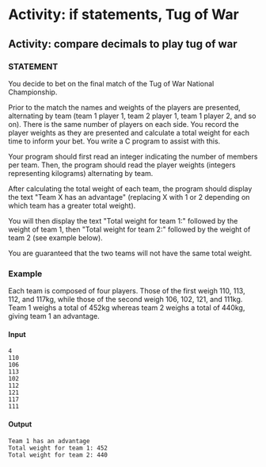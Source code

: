 # Activity: if statements, Tug of War

## Activity: compare decimals to play tug of war
### STATEMENT
You decide to bet on the final match of the Tug of War National Championship. 

Prior to the match the names and weights of the players are presented, alternating by team (team 1 player 1, team 2 player 1, team 1 player 2, and so on). There is the same number of players on each side. You record the player weights as they are presented and calculate a total weight for each time to inform your bet. You write a C program to assist with this.

Your program should first read an integer indicating the number of members per team. Then, the program should read the player weights (integers representing kilograms) alternating by team. 

After calculating the total weight of each team, the program should display the text "Team X has an advantage" (replacing X with 1 or 2 depending on which team has a greater total weight).

You will then display the text "Total weight for team 1:" followed by the weight of team 1, then "Total weight for team 2:" followed by the weight of team 2 (see example below).

You are guaranteed that the two teams will not have the same total weight.
### Example
Each team is composed of four players. Those of the first weigh 110, 113, 112, and 117kg, while those of the second weigh 106, 102, 121, and 111kg. Team 1 weighs a total of 452kg whereas team 2 weighs a total of 440kg, giving team 1 an advantage.
#### Input
    4
    110
    106
    113
    102
    112
    121
    117
    111
#### Output
    Team 1 has an advantage
    Total weight for team 1: 452
    Total weight for team 2: 440

